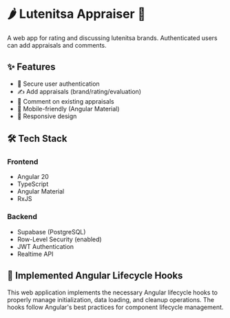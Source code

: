 # 🌶️ Lutenitsa Appraiser 🍅

A web app for rating and discussing lutenitsa brands. Authenticated users can add appraisals and comments.


## ✨ Features
- 🔐 Secure user authentication
- ✍️ Add appraisals (brand/rating/evaluation)
- 💬 Comment on existing appraisals
- 📱 Mobile-friendly (Angular Material)
- 🍥 Responsive design

## 🛠️ Tech Stack
### Frontend
- Angular 20
- TypeScript
- Angular Material
- RxJS

### Backend
- Supabase (PostgreSQL)
- Row-Level Security (enabled)
- JWT Authentication
- Realtime API

## 🔄 Implemented Angular Lifecycle Hooks

This web application implements the necessary Angular lifecycle hooks to properly manage initialization, data loading, and cleanup operations. The hooks follow Angular's best practices for component lifecycle management.
